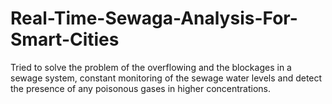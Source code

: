 # Real-Time-Sewaga-Analysis-For-Smart-Cities
Tried to solve the problem of the overflowing and the blockages in a sewage system, constant monitoring of the sewage water levels and detect the presence of any poisonous gases in higher concentrations.
